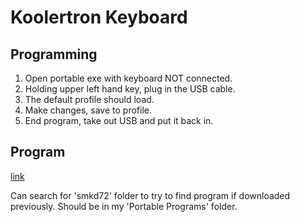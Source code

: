 # Koolertron Keyboard

## Programming

1. Open portable exe with keyboard NOT connected.
2. Holding upper left hand key, plug in the USB cable.
3. The default profile should load.
4. Make changes, save to profile.
5. End program, take out USB and put it back in.

## Program

[link](http://amazonfiles.s3.amazonaws.com/smkd72.rar)

Can search for 'smkd72' folder to try to find program if downloaded
previously. Should be in my 'Portable Programs' folder.
